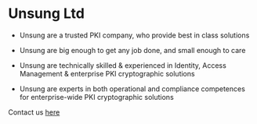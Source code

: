 # Unsung Ltd

* Unsung are a trusted PKI company, who provide best in class solutions

* Unsung are big enough to get any job done, and small enough to care

* Unsung are technically skilled & experienced in Identity, Access Management & enterprise PKI cryptographic solutions

* Unsung are experts in both operational and compliance competences for enterprise-wide PKI cryptographic solutions

Contact us [here](mailto:info@unsungltd.com)
